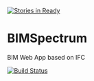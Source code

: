 [![Stories in Ready](https://badge.waffle.io/lorinma/BIMSpectrum.png?label=ready&title=Ready)](https://waffle.io/lorinma/BIMSpectrum)
# BIMSpectrum
BIM Web App based on IFC

[![Build Status](https://travis-ci.org/lorinma/BIMSpectrum.svg)](https://travis-ci.org/lorinma/BIMSpectrum)
